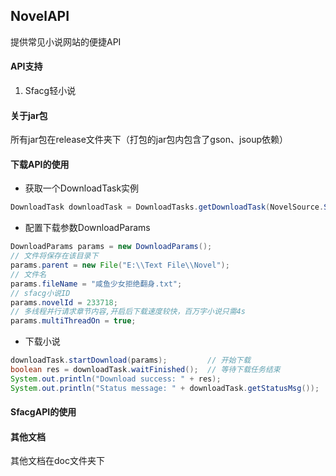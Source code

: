 ## NovelAPI
提供常见小说网站的便捷API

#### API支持

1. Sfacg轻小说

#### 关于jar包

所有jar包在release文件夹下（打包的jar包内包含了gson、jsoup依赖）

#### 下载API的使用

- 获取一个DownloadTask实例

```java
DownloadTask downloadTask = DownloadTasks.getDownloadTask(NovelSource.Sfacg);
```

- 配置下载参数DownloadParams

```java
DownloadParams params = new DownloadParams();
// 文件将保存在该目录下
params.parent = new File("E:\\Text File\\Novel");
// 文件名
params.fileName = "咸鱼少女拒绝翻身.txt";
// sfacg小说ID
params.novelId = 233718;
// 多线程并行请求章节内容,开启后下载速度较快，百万字小说只需4s
params.multiThreadOn = true;									
```

- 下载小说

```java
downloadTask.startDownload(params);			// 开始下载
boolean res = downloadTask.waitFinished();	// 等待下载任务结束
System.out.println("Download success: " + res);
System.out.println("Status message: " + downloadTask.getStatusMsg());
```

#### SfacgAPI的使用

#### 其他文档

其他文档在doc文件夹下
